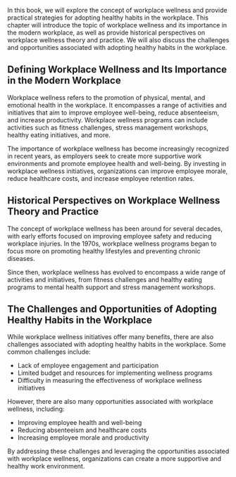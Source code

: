 
In this book, we will explore the concept of workplace wellness and provide practical strategies for adopting healthy habits in the workplace. This chapter will introduce the topic of workplace wellness and its importance in the modern workplace, as well as provide historical perspectives on workplace wellness theory and practice. We will also discuss the challenges and opportunities associated with adopting healthy habits in the workplace.

Defining Workplace Wellness and Its Importance in the Modern Workplace
----------------------------------------------------------------------

Workplace wellness refers to the promotion of physical, mental, and emotional health in the workplace. It encompasses a range of activities and initiatives that aim to improve employee well-being, reduce absenteeism, and increase productivity. Workplace wellness programs can include activities such as fitness challenges, stress management workshops, healthy eating initiatives, and more.

The importance of workplace wellness has become increasingly recognized in recent years, as employers seek to create more supportive work environments and promote employee health and well-being. By investing in workplace wellness initiatives, organizations can improve employee morale, reduce healthcare costs, and increase employee retention rates.

Historical Perspectives on Workplace Wellness Theory and Practice
-----------------------------------------------------------------

The concept of workplace wellness has been around for several decades, with early efforts focused on improving employee safety and reducing workplace injuries. In the 1970s, workplace wellness programs began to focus more on promoting healthy lifestyles and preventing chronic diseases.

Since then, workplace wellness has evolved to encompass a wide range of activities and initiatives, from fitness challenges and healthy eating programs to mental health support and stress management workshops.

The Challenges and Opportunities of Adopting Healthy Habits in the Workplace
----------------------------------------------------------------------------

While workplace wellness initiatives offer many benefits, there are also challenges associated with adopting healthy habits in the workplace. Some common challenges include:

* Lack of employee engagement and participation
* Limited budget and resources for implementing wellness programs
* Difficulty in measuring the effectiveness of workplace wellness initiatives

However, there are also many opportunities associated with workplace wellness, including:

* Improving employee health and well-being
* Reducing absenteeism and healthcare costs
* Increasing employee morale and productivity

By addressing these challenges and leveraging the opportunities associated with workplace wellness, organizations can create a more supportive and healthy work environment.
